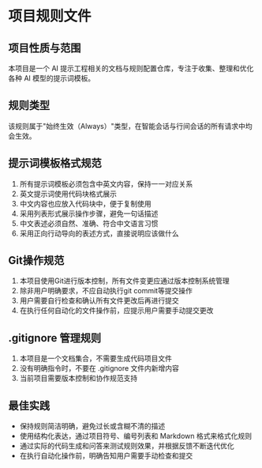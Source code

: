 # 项目规则文件

## 项目性质与范围

本项目是一个 AI 提示工程相关的文档与规则配置仓库，专注于收集、整理和优化各种 AI 模型的提示词模板。

## 规则类型

该规则属于"始终生效（Always）"类型，在智能会话与行间会话的所有请求中均会生效。

## 提示词模板格式规范

1. 所有提示词模板必须包含中英文内容，保持一一对应关系
2. 英文提示词使用代码块格式展示
3. 中文内容也应放入代码块中，便于复制使用
4. 采用列表形式展示操作步骤，避免一句话描述
5. 中文表述必须自然、准确、符合中文语言习惯
6. 采用正向行动导向的表述方式，直接说明应该做什么

## Git操作规范

1. 本项目使用Git进行版本控制，所有文件变更应通过版本控制系统管理
2. 除非用户明确要求，不应自动执行git commit等提交操作
3. 用户需要自行检查和确认所有文件更改后再进行提交
4. 在执行任何自动化的文件操作前，应提示用户需要手动提交更改

## .gitignore 管理规则

1. 本项目是一个文档集合，不需要生成代码项目文件
2. 没有明确指令时，不要在 .gitignore 文件内新增内容
3. 当前项目需要版本控制和协作规范支持

## 最佳实践

- 保持规则简洁明确，避免过长或含糊不清的描述
- 使用结构化表达，通过项目符号、编号列表和 Markdown 格式来格式化规则
- 通过实际的代码生成和问答来测试规则效果，并根据反馈不断迭代优化
- 在执行自动化操作前，明确告知用户需要手动检查和提交